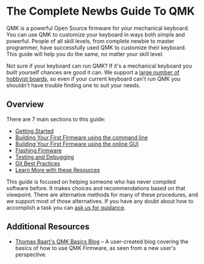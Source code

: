# The Complete Newbs Guide To QMK

QMK is a powerful Open Source firmware for your mechanical keyboard. You can use QMK to customize your keyboard in ways both simple and powerful. People of all skill levels, from complete newbie to master programmer, have successfully used QMK to customize their keyboard. This guide will help you do the same, no matter your skill level.

Not sure if your keyboard can run QMK? If it's a mechanical keyboard you built yourself chances are good it can. We support a [large number of hobbyist boards](http://qmk.fm/keyboards/), so even if your current keyboard can't run QMK you shouldn't have trouble finding one to suit your needs.

## Overview

There are 7 main sections to this guide:

* [Getting Started](newbs_getting_started.md)
* [Building Your First Firmware using the command line](newbs_building_firmware.md)
* [Building Your First Firmware using the online GUI](newbs_building_firmware_configurator.md)
* [Flashing Firmware](newbs_flashing.md)
* [Testing and Debugging](newbs_testing_debugging.md)
* [Git Best Practices](newbs_best_practices.md)
* [Learn More with these Resources](newbs_learn_more_resources.md)

This guide is focused on helping someone who has never compiled software before. It makes choices and recommendations based on that viewpoint. There are alternative methods for many of these procedures, and we support most of those alternatives. If you have any doubt about how to accomplish a task you can [ask us for guidance](getting_started_getting_help.md).

## Additional Resources

* [Thomas Baart's QMK Basics Blog](https://thomasbaart.nl/category/mechanical-keyboards/firmware/qmk/qmk-basics/) – A user-created blog covering the basics of how to use QMK Firmware, as seen from a new user's perspective.
